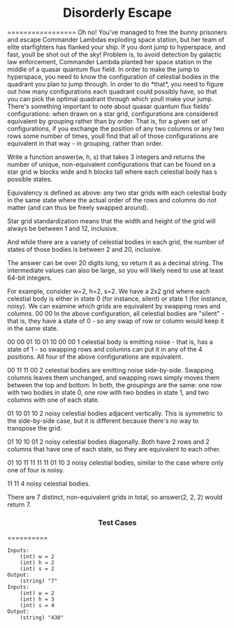 <h1 align= "center"><b>Disorderly Escape </b></h1>
=================
Oh no! You've managed to free the bunny prisoners and escape Commander Lambdas exploding space station, but her team of elite starfighters has flanked your ship. If you dont jump to hyperspace, and fast, youll be shot out of the sky!
Problem is, to avoid detection by galactic law enforcement, Commander Lambda planted her space station in the middle of a quasar quantum flux field. In order to make the jump to hyperspace, you need to know the configuration of celestial bodies in the quadrant you plan to jump through. In order to do *that*, you need to figure out how many configurations each quadrant could possibly have, so that you can pick the optimal quadrant through which youll make your jump. 
There's something important to note about quasar quantum flux fields' configurations: when drawn on a star grid, configurations are considered equivalent by grouping rather than by order. That is, for a given set of configurations, if you exchange the position of any two columns or any two rows some number of times, youll find that all of those configurations are equivalent in that way - in grouping, rather than order.


Write a function answer(w, h, s) that takes 3 integers and returns the number of unique, non-equivalent configurations that can be found on a star grid w blocks wide and h blocks tall where each celestial body has s possible states. 

Equivalency is defined as above: any two star grids with each celestial body in the same state where the actual order of the rows and columns do not matter (and can thus be freely swapped around). 

Star grid standardization means that the width and height of the grid will always be between 1 and 12, inclusive. 

And while there are a variety of celestial bodies in each grid, the number of states of those bodies is between 2 and 20, inclusive. 

The answer can be over 20 digits long, so return it as a decimal string.  The intermediate values can also be large, so you will likely need to use at least 64-bit integers.

For example, consider w=2, h=2, s=2. 
We have a 2x2 grid where each celestial body is either in state 0 (for instance, silent) or state 1 (for instance, noisy).
We can examine which grids are equivalent by swapping rows and columns.
00
00
In the above configuration, all celestial bodies are "silent" - that is, they have a state of 0 - so any swap of row or column would keep it in the same state.

00 00 01 10
01 10 00 00
1 celestial body is emitting noise - that is, has a state of 1 - so swapping rows and columns can put it in any of the 4 positions.  All four of the above configurations are equivalent.

00 11
11 00
2 celestial bodies are emitting noise side-by-side.  Swapping columns leaves them unchanged, and swapping rows simply moves them between the top and bottom.  In both, the *groupings* are the same: one row with two bodies in state 0, one row with two bodies in state 1, and two columns with one of each state.

01 10
01 10
2 noisy celestial bodies adjacent vertically. This is symmetric to the side-by-side case, but it is different because there's no way to transpose the grid.

01 10
10 01
2 noisy celestial bodies diagonally.  Both have 2 rows and 2 columns that have one of each state, so they are equivalent to each other.

01 10 11 11
11 11 01 10
3 noisy celestial bodies, similar to the case where only one of four is noisy.

11
11
4 noisy celestial bodies.

There are 7 distinct, non-equivalent grids in total, so answer(2, 2, 2) would return 7.

<h3 align= "center"><b>Test Cases </b></h3>
==========

```
Inputs:
    (int) w = 2
    (int) h = 2
    (int) s = 2
Output:
    (string) "7"
Inputs:
    (int) w = 2
    (int) h = 3
    (int) s = 4
Output:
    (string) "430"
```
